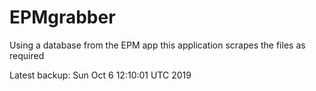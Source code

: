 # EPMgrabber
Using a database from the EPM app this application scrapes the files as required


Latest backup: Sun Oct 6 12:10:01 UTC 2019
